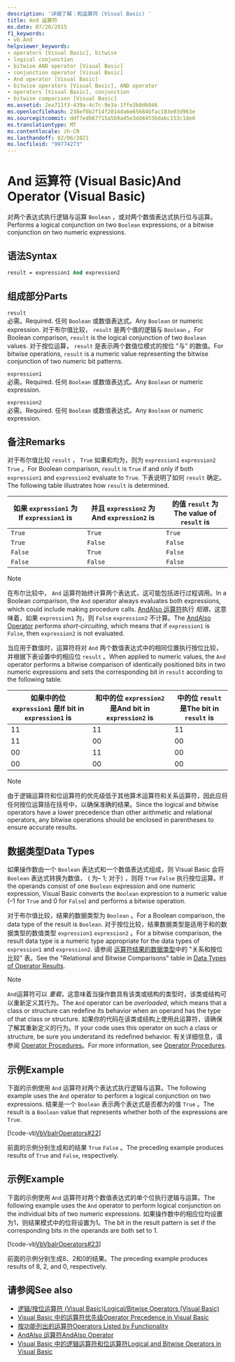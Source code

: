 ```yaml
---
description: '详细了解：和运算符 (Visual Basic) '
title: And 运算符
ms.date: 07/20/2015
f1_keywords:
- vb.And
helpviewer_keywords:
- operators [Visual Basic], bitwise
- logical conjunction
- bitwise AND operator [Visual Basic]
- conjunction operator [Visual Basic]
- And operator [Visual Basic]
- bitwise operators [Visual Basic], AND operator
- operators [Visual Basic], conjunction
- bitwise comparison [Visual Basic]
ms.assetid: 2ea711f3-439a-4c7c-9e3a-1ffe3b0d6046
ms.openlocfilehash: 238ef0b2f14f2014da6e65684bfac183e03d963e
ms.sourcegitcommit: ddf7edb67715a5b9a45e3dd44536dabc153c1de0
ms.translationtype: MT
ms.contentlocale: zh-CN
ms.lasthandoff: 02/06/2021
ms.locfileid: "99774273"
---
```

# <a name="and-operator-visual-basic"></a><span data-ttu-id="58c4c-103">And 运算符 (Visual Basic)</span><span class="sxs-lookup"><span data-stu-id="58c4c-103">And Operator (Visual Basic)</span></span>

<span data-ttu-id="58c4c-104">对两个表达式执行逻辑与运算 `Boolean` ，或对两个数值表达式执行位与运算。</span><span class="sxs-lookup"><span data-stu-id="58c4c-104">Performs a logical conjunction on two `Boolean` expressions, or a bitwise conjunction on two numeric expressions.</span></span>  
  
## <a name="syntax"></a><span data-ttu-id="58c4c-105">语法</span><span class="sxs-lookup"><span data-stu-id="58c4c-105">Syntax</span></span>  
  
```vb  
result = expression1 And expression2  
```  
  
## <a name="parts"></a><span data-ttu-id="58c4c-106">组成部分</span><span class="sxs-lookup"><span data-stu-id="58c4c-106">Parts</span></span>  

 `result`  
 <span data-ttu-id="58c4c-107">必需。</span><span class="sxs-lookup"><span data-stu-id="58c4c-107">Required.</span></span> <span data-ttu-id="58c4c-108">任何 `Boolean` 或数值表达式。</span><span class="sxs-lookup"><span data-stu-id="58c4c-108">Any `Boolean` or numeric expression.</span></span> <span data-ttu-id="58c4c-109">对于布尔值比较， `result` 是两个值的逻辑与 `Boolean` 。</span><span class="sxs-lookup"><span data-stu-id="58c4c-109">For Boolean comparison, `result` is the logical conjunction of two `Boolean` values.</span></span> <span data-ttu-id="58c4c-110">对于按位运算， `result` 是表示两个数值位模式的按位 "与" 的数值。</span><span class="sxs-lookup"><span data-stu-id="58c4c-110">For bitwise operations, `result` is a numeric value representing the bitwise conjunction of two numeric bit patterns.</span></span>  
  
 `expression1`  
 <span data-ttu-id="58c4c-111">必需。</span><span class="sxs-lookup"><span data-stu-id="58c4c-111">Required.</span></span> <span data-ttu-id="58c4c-112">任何 `Boolean` 或数值表达式。</span><span class="sxs-lookup"><span data-stu-id="58c4c-112">Any `Boolean` or numeric expression.</span></span>  
  
 `expression2`  
 <span data-ttu-id="58c4c-113">必需。</span><span class="sxs-lookup"><span data-stu-id="58c4c-113">Required.</span></span> <span data-ttu-id="58c4c-114">任何 `Boolean` 或数值表达式。</span><span class="sxs-lookup"><span data-stu-id="58c4c-114">Any `Boolean` or numeric expression.</span></span>  
  
## <a name="remarks"></a><span data-ttu-id="58c4c-115">备注</span><span class="sxs-lookup"><span data-stu-id="58c4c-115">Remarks</span></span>  

 <span data-ttu-id="58c4c-116">对于布尔值比较 `result` ， `True` 如果和均为，则为 `expression1` `expression2` `True` 。</span><span class="sxs-lookup"><span data-stu-id="58c4c-116">For Boolean comparison, `result` is `True` if and only if both `expression1` and `expression2` evaluate to `True`.</span></span> <span data-ttu-id="58c4c-117">下表说明了如何 `result` 确定。</span><span class="sxs-lookup"><span data-stu-id="58c4c-117">The following table illustrates how `result` is determined.</span></span>  
  
|<span data-ttu-id="58c4c-118">如果 `expression1` 为 </span><span class="sxs-lookup"><span data-stu-id="58c4c-118">If `expression1` is</span></span>|<span data-ttu-id="58c4c-119">并且 `expression2` 为</span><span class="sxs-lookup"><span data-stu-id="58c4c-119">And `expression2` is</span></span>|<span data-ttu-id="58c4c-120">的值 `result` 为</span><span class="sxs-lookup"><span data-stu-id="58c4c-120">The value of `result` is</span></span>|  
|-------------------------|--------------------------|------------------------------|  
|`True`|`True`|`True`|  
|`True`|`False`|`False`|  
|`False`|`True`|`False`|  
|`False`|`False`|`False`|  
  
> [!NOTE]
> <span data-ttu-id="58c4c-121">在布尔比较中， `And` 运算符始终计算两个表达式，这可能包括进行过程调用。</span><span class="sxs-lookup"><span data-stu-id="58c4c-121">In a Boolean comparison, the `And` operator always evaluates both expressions, which could include making procedure calls.</span></span> <span data-ttu-id="58c4c-122">[AndAlso 运算符](andalso-operator.md)执行 *短路*，这意味着，如果 `expression1` 为，则 `False` `expression2` 不计算。</span><span class="sxs-lookup"><span data-stu-id="58c4c-122">The [AndAlso Operator](andalso-operator.md) performs *short-circuiting*, which means that if `expression1` is `False`, then `expression2` is not evaluated.</span></span>  
  
 <span data-ttu-id="58c4c-123">当应用于数值时，运算符将对 `And` 两个数值表达式中的相同位置执行按位比较，并根据下表设置中的相应位 `result` 。</span><span class="sxs-lookup"><span data-stu-id="58c4c-123">When applied to numeric values, the `And` operator performs a bitwise comparison of identically positioned bits in two numeric expressions and sets the corresponding bit in `result` according to the following table.</span></span>  
  
|<span data-ttu-id="58c4c-124">如果中的位 `expression1` 是</span><span class="sxs-lookup"><span data-stu-id="58c4c-124">If bit in `expression1` is</span></span>|<span data-ttu-id="58c4c-125">和中的位 `expression2` 是</span><span class="sxs-lookup"><span data-stu-id="58c4c-125">And bit in `expression2` is</span></span>|<span data-ttu-id="58c4c-126">中的位 `result` 是</span><span class="sxs-lookup"><span data-stu-id="58c4c-126">The bit in `result` is</span></span>|  
|--------------------------------|---------------------------------|----------------------------|  
|<span data-ttu-id="58c4c-127">1</span><span class="sxs-lookup"><span data-stu-id="58c4c-127">1</span></span>|<span data-ttu-id="58c4c-128">1</span><span class="sxs-lookup"><span data-stu-id="58c4c-128">1</span></span>|<span data-ttu-id="58c4c-129">1</span><span class="sxs-lookup"><span data-stu-id="58c4c-129">1</span></span>|  
|<span data-ttu-id="58c4c-130">1</span><span class="sxs-lookup"><span data-stu-id="58c4c-130">1</span></span>|<span data-ttu-id="58c4c-131">0</span><span class="sxs-lookup"><span data-stu-id="58c4c-131">0</span></span>|<span data-ttu-id="58c4c-132">0</span><span class="sxs-lookup"><span data-stu-id="58c4c-132">0</span></span>|  
|<span data-ttu-id="58c4c-133">0</span><span class="sxs-lookup"><span data-stu-id="58c4c-133">0</span></span>|<span data-ttu-id="58c4c-134">1</span><span class="sxs-lookup"><span data-stu-id="58c4c-134">1</span></span>|<span data-ttu-id="58c4c-135">0</span><span class="sxs-lookup"><span data-stu-id="58c4c-135">0</span></span>|  
|<span data-ttu-id="58c4c-136">0</span><span class="sxs-lookup"><span data-stu-id="58c4c-136">0</span></span>|<span data-ttu-id="58c4c-137">0</span><span class="sxs-lookup"><span data-stu-id="58c4c-137">0</span></span>|<span data-ttu-id="58c4c-138">0</span><span class="sxs-lookup"><span data-stu-id="58c4c-138">0</span></span>|  
  
> [!NOTE]
> <span data-ttu-id="58c4c-139">由于逻辑运算符和位运算符的优先级低于其他算术运算符和关系运算符，因此应将任何按位运算括在括号中，以确保准确的结果。</span><span class="sxs-lookup"><span data-stu-id="58c4c-139">Since the logical and bitwise operators have a lower precedence than other arithmetic and relational operators, any bitwise operations should be enclosed in parentheses to ensure accurate results.</span></span>  
  
## <a name="data-types"></a><span data-ttu-id="58c4c-140">数据类型</span><span class="sxs-lookup"><span data-stu-id="58c4c-140">Data Types</span></span>  

 <span data-ttu-id="58c4c-141">如果操作数由一个 `Boolean` 表达式和一个数值表达式组成，则 Visual Basic 会将 `Boolean` 表达式转换为数值， ( 为– 1; 对于) ，则将 `True` `False` 执行按位运算。</span><span class="sxs-lookup"><span data-stu-id="58c4c-141">If the operands consist of one `Boolean` expression and one numeric expression, Visual Basic converts the `Boolean` expression to a numeric value (–1 for `True` and 0 for `False`) and performs a bitwise operation.</span></span>  
  
 <span data-ttu-id="58c4c-142">对于布尔值比较，结果的数据类型为 `Boolean` 。</span><span class="sxs-lookup"><span data-stu-id="58c4c-142">For a Boolean comparison, the data type of the result is `Boolean`.</span></span> <span data-ttu-id="58c4c-143">对于按位比较，结果数据类型是适用于和的数据类型的数值类型 `expression1` `expression2` 。</span><span class="sxs-lookup"><span data-stu-id="58c4c-143">For a bitwise comparison, the result data type is a numeric type appropriate for the data types of `expression1` and `expression2`.</span></span> <span data-ttu-id="58c4c-144">请参阅 [运算符结果的数据类型](data-types-of-operator-results.md)中的 "关系和按位比较" 表。</span><span class="sxs-lookup"><span data-stu-id="58c4c-144">See the "Relational and Bitwise Comparisons" table in [Data Types of Operator Results](data-types-of-operator-results.md).</span></span>  
  
> [!NOTE]
> <span data-ttu-id="58c4c-145">`And`运算符可以 *重载*，这意味着当操作数具有该类或结构的类型时，该类或结构可以重新定义其行为。</span><span class="sxs-lookup"><span data-stu-id="58c4c-145">The `And` operator can be *overloaded*, which means that a class or structure can redefine its behavior when an operand has the type of that class or structure.</span></span> <span data-ttu-id="58c4c-146">如果你的代码在该类或结构上使用此运算符，请确保了解其重新定义的行为。</span><span class="sxs-lookup"><span data-stu-id="58c4c-146">If your code uses this operator on such a class or structure, be sure you understand its redefined behavior.</span></span> <span data-ttu-id="58c4c-147">有关详细信息，请参阅 [Operator Procedures](../../programming-guide/language-features/procedures/operator-procedures.md)。</span><span class="sxs-lookup"><span data-stu-id="58c4c-147">For more information, see [Operator Procedures](../../programming-guide/language-features/procedures/operator-procedures.md).</span></span>  
  
## <a name="example"></a><span data-ttu-id="58c4c-148">示例</span><span class="sxs-lookup"><span data-stu-id="58c4c-148">Example</span></span>  

 <span data-ttu-id="58c4c-149">下面的示例使用 `And` 运算符对两个表达式执行逻辑与运算。</span><span class="sxs-lookup"><span data-stu-id="58c4c-149">The following example uses the `And` operator to perform a logical conjunction on two expressions.</span></span> <span data-ttu-id="58c4c-150">结果是一个 `Boolean` 表示两个表达式是否都为的值 `True` 。</span><span class="sxs-lookup"><span data-stu-id="58c4c-150">The result is a `Boolean` value that represents whether both of the expressions are `True`.</span></span>  
  
 [!code-vb[VbVbalrOperators#22](~/samples/snippets/visualbasic/VS_Snippets_VBCSharp/VbVbalrOperators/VB/Class1.vb#22)]  
  
 <span data-ttu-id="58c4c-151">前面的示例分别生成和的结果 `True` `False` 。</span><span class="sxs-lookup"><span data-stu-id="58c4c-151">The preceding example produces results of `True` and `False`, respectively.</span></span>  
  
## <a name="example"></a><span data-ttu-id="58c4c-152">示例</span><span class="sxs-lookup"><span data-stu-id="58c4c-152">Example</span></span>  

 <span data-ttu-id="58c4c-153">下面的示例使用 `And` 运算符对两个数值表达式的单个位执行逻辑与运算。</span><span class="sxs-lookup"><span data-stu-id="58c4c-153">The following example uses the `And` operator to perform logical conjunction on the individual bits of two numeric expressions.</span></span> <span data-ttu-id="58c4c-154">如果操作数中的相应位均设置为1，则结果模式中的位将设置为1。</span><span class="sxs-lookup"><span data-stu-id="58c4c-154">The bit in the result pattern is set if the corresponding bits in the operands are both set to 1.</span></span>  
  
 [!code-vb[VbVbalrOperators#23](~/samples/snippets/visualbasic/VS_Snippets_VBCSharp/VbVbalrOperators/VB/Class1.vb#23)]  
  
 <span data-ttu-id="58c4c-155">前面的示例分别生成8、2和0的结果。</span><span class="sxs-lookup"><span data-stu-id="58c4c-155">The preceding example produces results of 8, 2, and 0, respectively.</span></span>  
  
## <a name="see-also"></a><span data-ttu-id="58c4c-156">请参阅</span><span class="sxs-lookup"><span data-stu-id="58c4c-156">See also</span></span>

- [<span data-ttu-id="58c4c-157">逻辑/按位运算符 (Visual Basic)</span><span class="sxs-lookup"><span data-stu-id="58c4c-157">Logical/Bitwise Operators (Visual Basic)</span></span>](logical-bitwise-operators.md)
- [<span data-ttu-id="58c4c-158">Visual Basic 中的运算符优先级</span><span class="sxs-lookup"><span data-stu-id="58c4c-158">Operator Precedence in Visual Basic</span></span>](operator-precedence.md)
- [<span data-ttu-id="58c4c-159">按功能列出的运算符</span><span class="sxs-lookup"><span data-stu-id="58c4c-159">Operators Listed by Functionality</span></span>](operators-listed-by-functionality.md)
- [<span data-ttu-id="58c4c-160">AndAlso 运算符</span><span class="sxs-lookup"><span data-stu-id="58c4c-160">AndAlso Operator</span></span>](andalso-operator.md)
- [<span data-ttu-id="58c4c-161">Visual Basic 中的逻辑运算符和位运算符</span><span class="sxs-lookup"><span data-stu-id="58c4c-161">Logical and Bitwise Operators in Visual Basic</span></span>](../../programming-guide/language-features/operators-and-expressions/logical-and-bitwise-operators.md)
